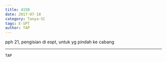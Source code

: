 ```yaml
---
title: 4150
date: 2017-07-10
category: Tanya-SC
tags: E-SPT
author: TAP
---
```


pph 21, pengisian di espt, untuk yg pindah ke cabang

---



`TAP`

